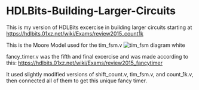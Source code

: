 # HDLBits-Building-Larger-Circuits
This is my version of HDLBits excercise in building larger circuits starting at https://hdlbits.01xz.net/wiki/Exams/review2015_count1k

This is the Moore Model used for the tim_fsm.v
![tim_fsm diagram white](https://user-images.githubusercontent.com/46980468/222592135-2156b53f-9d86-4011-ad98-300721e0e6e0.png)

fancy_timer.v was the fifth and final excercise and was made according to this:
https://hdlbits.01xz.net/wiki/Exams/review2015_fancytimer

It used slightly modified versions of shift_count.v, tim_fsm.v, and count_1k.v, then connected all of them to get this unique fancy timer.
